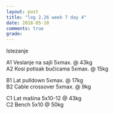 ```yaml
---
layout: post
title: "log 2.26 week 7 day 4"
date: 2018-05-10
comments: true
grade:
---
```


Istezanje

A1 Veslanje na sajli 5xmax. @ 43kg  
A2 Kosi potisak bučicama 5xmax. @ 15kg    

B1 Lat pulldown 5xmax. @ 17kg                
B2 Cable crossover 5xmax. @ 9kg      

C1 Lat mašina 5x10-12 @ 43kg     
C2 Bench 5x10 @ 50kg  
